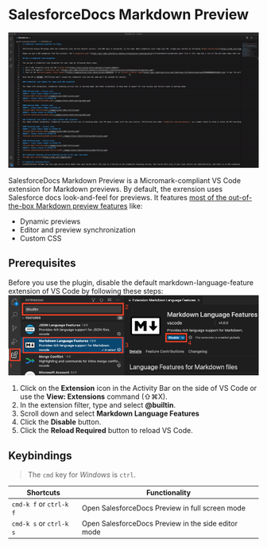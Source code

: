 # SalesforceDocs Markdown Preview

![Features GIF](./media/images/preview.gif)

SalesforceDocs Markdown Preview is a Micromark-compliant VS Code extension for Markdown previews. By default, the exrension uses Salesforce docs look-and-feel for previews. It features [most of the out-of-the-box Markdown preview features](https://code.visualstudio.com/docs/languages/markdown) like:

- Dynamic previews
- Editor and preview synchronization
- Custom CSS

## Prerequisites

Before you use the plugin, disable the default markdown-language-feature extension of VS Code by following these steps:
![Manual Install](./media/images/disable_default_preview.png)

1. Click on the **Extension** icon in the Activity Bar on the side of VS Code or use the **View: Extensions** command (⇧⌘X).
2. In the extension filter, type and select **@builtin**.
3. Scroll down and select **Markdown Language Features**
4. Click the **Disable** button.
5. Click the **Reload Required** button to reload VS Code.

## Keybindings

> The `cmd` key for *Windows* is `ctrl`.

| Shortcuts               | Functionality                                       |
| ----------------------- | --------------------------------------------------- |
| `cmd-k f` or `ctrl-k f` | Open SalesforceDocs Preview in full screen mode     |
| `cmd-k s` or `ctrl-k s` | Open SalesforceDocs Preview in the side editor mode |